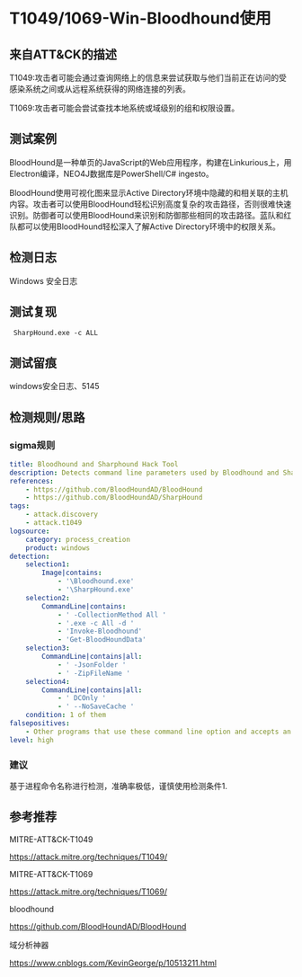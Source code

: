 # T1049/1069-Win-Bloodhound使用

## 来自ATT&CK的描述

T1049:攻击者可能会通过查询网络上的信息来尝试获取与他们当前正在访问的受感染系统之间或从远程系统获得的网络连接的列表。

T1069:攻击者可能会尝试查找本地系统或域级别的组和权限设置。

## 测试案例

BloodHound是一种单页的JavaScript的Web应用程序，构建在Linkurious上，用Electron编译，NEO4J数据库是PowerShell/C# ingesto。

BloodHound使用可视化图来显示Active Directory环境中隐藏的和相关联的主机内容。攻击者可以使用BloodHound轻松识别高度复杂的攻击路径，否则很难快速识别。防御者可以使用BloodHound来识别和防御那些相同的攻击路径。蓝队和红队都可以使用BloodHound轻松深入了解Active Directory环境中的权限关系。

## 检测日志

Windows 安全日志

## 测试复现

```dos
 SharpHound.exe -c ALL
```

## 测试留痕

windows安全日志、5145

## 检测规则/思路

### sigma规则

```yml
title: Bloodhound and Sharphound Hack Tool
description: Detects command line parameters used by Bloodhound and Sharphound hack tools
references:
    - https://github.com/BloodHoundAD/BloodHound
    - https://github.com/BloodHoundAD/SharpHound
tags:
    - attack.discovery
    - attack.t1049
logsource:
    category: process_creation
    product: windows
detection:
    selection1: 
        Image|contains: 
            - '\Bloodhound.exe'
            - '\SharpHound.exe'
    selection2:
        CommandLine|contains: 
            - ' -CollectionMethod All '
            - '.exe -c All -d '
            - 'Invoke-Bloodhound'
            - 'Get-BloodHoundData'
    selection3:
        CommandLine|contains|all: 
            - ' -JsonFolder '
            - ' -ZipFileName '
    selection4:
        CommandLine|contains|all: 
            - ' DCOnly '
            - ' --NoSaveCache '
    condition: 1 of them
falsepositives:
    - Other programs that use these command line option and accepts an 'All' parameter
level: high
```

### 建议

基于进程命令名称进行检测，准确率极低，谨慎使用检测条件1.

## 参考推荐

MITRE-ATT&CK-T1049

<https://attack.mitre.org/techniques/T1049/>

MITRE-ATT&CK-T1069

<https://attack.mitre.org/techniques/T1069/>

bloodhound

<https://github.com/BloodHoundAD/BloodHound>

域分析神器

<https://www.cnblogs.com/KevinGeorge/p/10513211.html>
